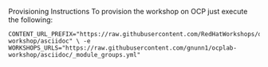 Provisioning Instructions To provision the workshop on OCP just execute the following:

``` oc new-app samueltauil/workshopper \ -e 
CONTENT_URL_PREFIX="https://raw.githubusercontent.com/RedHatWorkshops/openshiftv3-workshop/asciidoc" \ -e 
WORKSHOPS_URLS="https://raw.githubusercontent.com/gnunn1/ocplab-workshop/asciidoc/_module_groups.yml"
```
